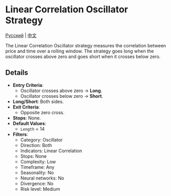 # Linear Correlation Oscillator Strategy
[Русский](README_ru.md) | [中文](README_cn.md)

The Linear Correlation Oscillator strategy measures the correlation between price and time over a rolling window. The strategy goes long when the oscillator crosses above zero and goes short when it crosses below zero.

## Details

- **Entry Criteria**:
  - Oscillator crosses above zero → **Long**.
  - Oscillator crosses below zero → **Short**.
- **Long/Short**: Both sides.
- **Exit Criteria**:
  - Opposite zero cross.
- **Stops**: None.
- **Default Values**:
  - `Length` = 14
- **Filters**:
  - Category: Oscillator
  - Direction: Both
  - Indicators: Linear Correlation
  - Stops: None
  - Complexity: Low
  - Timeframe: Any
  - Seasonality: No
  - Neural networks: No
  - Divergence: No
  - Risk level: Medium
